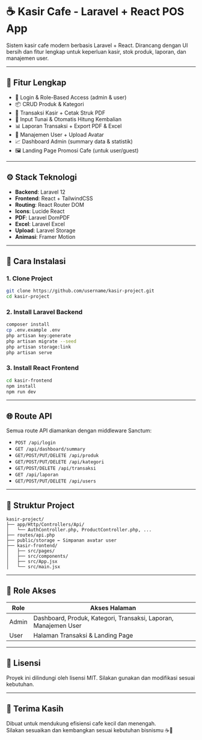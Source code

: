 
# ☕ Kasir Cafe - Laravel + React POS App

Sistem kasir cafe modern berbasis Laravel + React. Dirancang dengan UI bersih dan fitur lengkap untuk keperluan kasir, stok produk, laporan, dan manajemen user.

---

## 🚀 Fitur Lengkap

- 🔐 Login & Role-Based Access (admin & user)
- 📦 CRUD Produk & Kategori
- 🧾 Transaksi Kasir + Cetak Struk PDF
- 💸 Input Tunai & Otomatis Hitung Kembalian
- 📊 Laporan Transaksi + Export PDF & Excel
- 🧑 Manajemen User + Upload Avatar
- 📈 Dashboard Admin (summary data & statistik)
- 🖼️ Landing Page Promosi Cafe (untuk user/guest)

---

## ⚙️ Stack Teknologi

- **Backend**: Laravel 12
- **Frontend**: React + TailwindCSS
- **Routing**: React Router DOM
- **Icons**: Lucide React
- **PDF**: Laravel DomPDF
- **Excel**: Laravel Excel
- **Upload**: Laravel Storage
- **Animasi**: Framer Motion

---

## 🔧 Cara Instalasi

### 1. Clone Project

```bash
git clone https://github.com/username/kasir-project.git
cd kasir-project
```

### 2. Install Laravel Backend

```bash
composer install
cp .env.example .env
php artisan key:generate
php artisan migrate --seed
php artisan storage:link
php artisan serve
```

### 3. Install React Frontend

```bash
cd kasir-frontend
npm install
npm run dev
```

---

## 🌐 Route API

Semua route API diamankan dengan middleware Sanctum:

- `POST /api/login`
- `GET /api/dashboard/summary`
- `GET/POST/PUT/DELETE /api/produk`
- `GET/POST/PUT/DELETE /api/kategori`
- `GET/POST/DELETE /api/transaksi`
- `GET /api/laporan`
- `GET/POST/PUT/DELETE /api/users`

---


## 📂 Struktur Project

```
kasir-project/
├── app/Http/Controllers/Api/
│   └── AuthController.php, ProductController.php, ...
├── routes/api.php
├── public/storage ← Simpanan avatar user
├── kasir-frontend/
│   ├── src/pages/
│   ├── src/components/
│   ├── src/App.jsx
│   └── src/main.jsx
```

---

## 👥 Role Akses

| Role  | Akses Halaman                                                                 |
|-------|--------------------------------------------------------------------------------|
| Admin | Dashboard, Produk, Kategori, Transaksi, Laporan, Manajemen User               |
| User  | Halaman Transaksi & Landing Page                                              |

---

## 📜 Lisensi

Proyek ini dilindungi oleh lisensi MIT. Silakan gunakan dan modifikasi sesuai kebutuhan.

---

## 🙏 Terima Kasih

Dibuat untuk mendukung efisiensi cafe kecil dan menengah.  
Silakan sesuaikan dan kembangkan sesuai kebutuhan bisnismu ☕🍰
